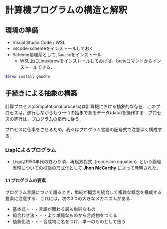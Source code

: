 計算機プログラムの構造と解釈
====

## 環境の準備
- Visual Studio Code / WSL
- vscode-schemeをインストールしておく
- Scheme処理系として､`Gauche`をインストール
    - WSL上にLinuxbrewをインストールしておけば，brewコマンドからインストールできる．

```sh
$brew install gauche
```

## 手続きによる抽象の構築
計算プロセス(computational process)は計算機における抽象的な存在．このプロセスは，進行しながらもう一つの抽象であるデータ(data)を操作する．プロセスの進行は，プログラムの指示に従う．

プロセスに仕事をさせるため，我々はプログラム言語の記号式で注意深く構成する．

### Lispによるプログラム
- Lispは1950年代の終わり頃，再起方程式（recursion equation）という論理表現についての推論の形式化として __Jhon McCarthy__ によって発明された．

#### 1.1 プログラムの要素
プログラム言語について語るとき，単純が概念を統合して複雑な概念を構成する要素に注意する．これには，次の3つの大きなメカニズムがある．

- 基本式・・・言語が関わる最も単純なもの
- 組合わせ法・・・より単純なものから合成物をつくる
- 抽象化法・・・合成物に名をつけ，単一のものとして扱う